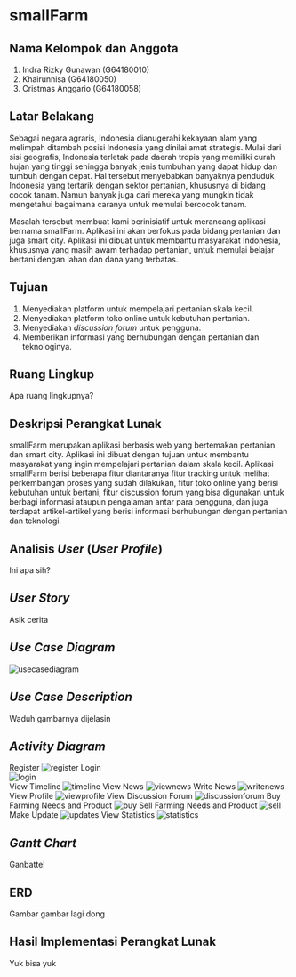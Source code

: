 # smallFarm

## Nama Kelompok dan Anggota
1. Indra Rizky Gunawan (G64180010)
2. Khairunnisa (G64180050)
3. Cristmas Anggario (G64180058)

## Latar Belakang
Sebagai negara agraris, Indonesia dianugerahi kekayaan alam yang melimpah ditambah posisi Indonesia yang dinilai amat strategis. Mulai dari sisi geografis, Indonesia terletak pada daerah tropis yang memiliki curah hujan yang tinggi sehingga banyak jenis tumbuhan yang dapat hidup dan tumbuh dengan cepat. Hal tersebut menyebabkan banyaknya penduduk Indonesia yang tertarik dengan sektor pertanian, khususnya di bidang cocok tanam. Namun banyak juga dari mereka yang mungkin tidak mengetahui bagaimana caranya untuk memulai bercocok tanam.

Masalah tersebut membuat kami berinisiatif untuk merancang aplikasi bernama smallFarm. Aplikasi ini akan berfokus pada bidang pertanian dan juga smart city. Aplikasi ini dibuat untuk membantu masyarakat Indonesia, khususnya yang masih awam terhadap pertanian, untuk memulai belajar bertani dengan lahan dan dana yang terbatas.

## Tujuan
1. Menyediakan platform untuk mempelajari pertanian skala kecil.
2. Menyediakan platform toko online untuk kebutuhan pertanian. 
3. Menyediakan _discussion forum_ untuk pengguna.
4. Memberikan informasi yang berhubungan dengan pertanian dan teknologinya.


## Ruang Lingkup
Apa ruang lingkupnya?

## Deskripsi Perangkat Lunak
smallFarm merupakan aplikasi berbasis web  yang bertemakan pertanian dan smart city. Aplikasi ini dibuat dengan tujuan untuk membantu masyarakat yang ingin mempelajari pertanian dalam skala kecil. Aplikasi smallFarm berisi beberapa fitur diantaranya fitur tracking untuk melihat perkembangan proses yang sudah dilakukan, fitur toko online yang berisi kebutuhan untuk bertani, fitur discussion forum yang bisa digunakan untuk berbagi informasi ataupun pengalaman antar para pengguna, dan juga terdapat artikel-artikel yang berisi informasi berhubungan dengan pertanian dan teknologi.

## Analisis _User_ (_User Profile_)
Ini apa sih?

## _User Story_
Asik cerita

## _Use Case Diagram_
![usecasediagram](https://user-images.githubusercontent.com/60083980/81585275-20c49b80-93de-11ea-96e0-739777f075bf.png)

## _Use Case Description_
Waduh gambarnya dijelasin

## _Activity Diagram_
Register
![register](https://user-images.githubusercontent.com/60083980/81586455-bca2d700-93df-11ea-953a-5c149472cfd9.png)
Login <br/>
![login](https://user-images.githubusercontent.com/60083980/81586894-7437e900-93e0-11ea-946e-2f240e498326.png) <br/>
View Timeline
![timeline](https://user-images.githubusercontent.com/60083980/81586868-6bdfae00-93e0-11ea-8955-44278df6ddfd.jpg)
View News
![viewnews](https://user-images.githubusercontent.com/60083980/81586886-713cf880-93e0-11ea-8158-74a53198c125.png)
Write News
![writenews](https://user-images.githubusercontent.com/60083980/81586867-6aae8100-93e0-11ea-93d9-c06a9b72589b.png)
View Profile
![viewprofile](https://user-images.githubusercontent.com/60083980/81586888-726e2580-93e0-11ea-89fd-f9df7e900460.png)
View Discussion Forum
![discussionforum](https://user-images.githubusercontent.com/60083980/81586869-6c784480-93e0-11ea-9c12-403354ef30a7.jpg)
Buy Farming Needs and Product
![buy](https://user-images.githubusercontent.com/60083980/81586876-700bcb80-93e0-11ea-8374-acb4abd70d34.png)
Sell Farming Needs and Product
![sell](https://user-images.githubusercontent.com/60083980/81586871-6da97180-93e0-11ea-9cb1-b97a154b52af.png)
Make Update
![updates](https://user-images.githubusercontent.com/60083980/81586866-6a15ea80-93e0-11ea-8619-f5bfba55a166.png)
View Statistics
![statistics](https://user-images.githubusercontent.com/60083980/81586863-684c2700-93e0-11ea-8288-01e6f9926c17.png)

## _Gantt Chart_
Ganbatte!

## ERD
Gambar gambar lagi dong

## Hasil Implementasi Perangkat Lunak
Yuk bisa yuk
